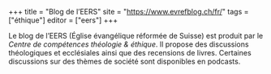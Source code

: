 +++
title = "Blog de l’EERS"
site = "https://www.evrefblog.ch/fr/"
tags = ["éthique"]
editor = ["eers"]
+++

Le blog de l’EERS (Église évangélique réformée de Suisse) est produit par le *Centre de compétences théologie & éthique*. Il propose des discussions théologiques et ecclésiales ainsi que des recensions de livres. Certaines discussions sur des thèmes de société sont disponibles en podcasts.
